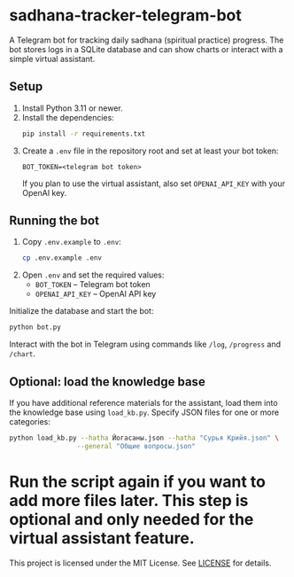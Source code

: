 # sadhana-tracker-telegram-bot

A Telegram bot for tracking daily sadhana (spiritual practice) progress. The bot stores logs in a SQLite database and can show charts or interact with a simple virtual assistant.

## Setup

1. Install Python 3.11 or newer.
2. Install the dependencies:
   ```bash
   pip install -r requirements.txt
   ```
3. Create a `.env` file in the repository root and set at least your bot token:
   ```
   BOT_TOKEN=<telegram bot token>
   ```
   If you plan to use the virtual assistant, also set `OPENAI_API_KEY` with your OpenAI key.

## Running the bot

1. Copy `.env.example` to `.env`:
   ```bash
   cp .env.example .env
   ```
2. Open `.env` and set the required values:
   - `BOT_TOKEN` – Telegram bot token
   - `OPENAI_API_KEY` – OpenAI API key

Initialize the database and start the bot:
```bash
python bot.py
```
Interact with the bot in Telegram using commands like `/log`, `/progress` and `/chart`.

## Optional: load the knowledge base

If you have additional reference materials for the assistant, load them into the knowledge base using `load_kb.py`. Specify JSON files for one or more categories:
```bash
python load_kb.py --hatha Йогасаны.json --hatha "Сурья Крийя.json" \
                 --general "Общие вопросы.json"
```
Run the script again if you want to add more files later. This step is optional and only needed for the virtual assistant feature.
=======
This project is licensed under the MIT License. See [LICENSE](LICENSE) for details.


